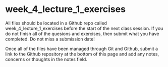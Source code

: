 # week_4_lecture_1_exercises

All files should be located in a Github repo called week_4_lecture_1_exercises before the start of the next class session. If you do not finish all of the quesions and exercises, then submit what you have completed. Do not miss a submission date!

Once all of the files have been managed through Git and Github, submit a link to the Github repository at the bottom of this page and add any notes, concerns or thoughts in the notes field.

